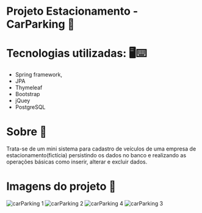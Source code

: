 # Projeto Estacionamento - CarParking 🚗

# Tecnologias utilizadas: 🖥⌨	
 - Spring framework,
- JPA 
- Thymeleaf
- Bootstrap  
- jQuey
- PostgreSQL

# Sobre 📝	

Trata-se de um mini sistema para cadastro de veículos de uma empresa de estacionamento(fictícia) persistindo os dados no banco e realizando as operações básicas como inserir, alterar e excluir dados.

# Imagens do projeto 📸	

![carParking 1](https://github.com/robertaduttra/projetoEstacionamento/assets/96507065/f80d50cd-fa26-4729-b7b7-ae6a374a8d33)
![carParking 2](https://github.com/robertaduttra/projetoEstacionamento/assets/96507065/2d8f37e1-b821-4711-a5fc-148148a200ae)
![carParking 4](https://github.com/robertaduttra/projetoEstacionamento/assets/96507065/d4891ab7-7818-4cfc-b976-fb1277e1a9b9)
![carParking 3](https://github.com/robertaduttra/projetoEstacionamento/assets/96507065/7750352d-c4ef-4bfa-a8a4-c1b85b9c36d9)
